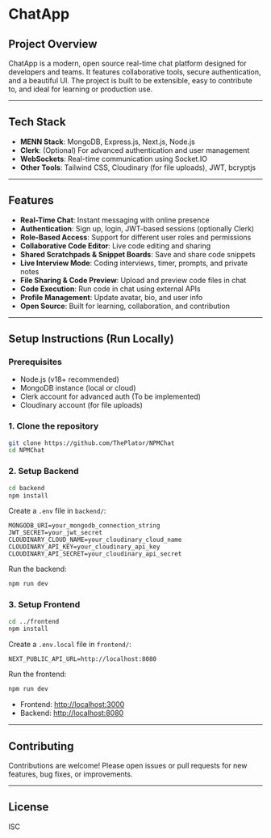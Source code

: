 # ChatApp

## Project Overview

ChatApp is a modern, open source real-time chat platform designed for developers and teams. It features collaborative tools, secure authentication, and a beautiful UI. The project is built to be extensible, easy to contribute to, and ideal for learning or production use.

---

## Tech Stack

- **MENN Stack**: MongoDB, Express.js, Next.js, Node.js
- **Clerk**: (Optional) For advanced authentication and user management
- **WebSockets**: Real-time communication using Socket.IO
- **Other Tools**: Tailwind CSS, Cloudinary (for file uploads), JWT, bcryptjs

---

## Features

- **Real-Time Chat**: Instant messaging with online presence
- **Authentication**: Sign up, login, JWT-based sessions (optionally Clerk)
- **Role-Based Access**: Support for different user roles and permissions
- **Collaborative Code Editor**: Live code editing and sharing
- **Shared Scratchpads & Snippet Boards**: Save and share code snippets
- **Live Interview Mode**: Coding interviews, timer, prompts, and private notes
- **File Sharing & Code Preview**: Upload and preview code files in chat
- **Code Execution**: Run code in chat using external APIs
- **Profile Management**: Update avatar, bio, and user info
- **Open Source**: Built for learning, collaboration, and contribution

---

## Setup Instructions (Run Locally)

### Prerequisites

- Node.js (v18+ recommended)
- MongoDB instance (local or cloud)
- Clerk account for advanced auth (To be implemented)
- Cloudinary account (for file uploads)

### 1. Clone the repository

```bash
git clone https://github.com/ThePlator/NPMChat
cd NPMChat
```

### 2. Setup Backend

```bash
cd backend
npm install
```

Create a `.env` file in `backend/`:

```
MONGODB_URI=your_mongodb_connection_string
JWT_SECRET=your_jwt_secret
CLOUDINARY_CLOUD_NAME=your_cloudinary_cloud_name
CLOUDINARY_API_KEY=your_cloudinary_api_key
CLOUDINARY_API_SECRET=your_cloudinary_api_secret
```

Run the backend:

```bash
npm run dev
```

### 3. Setup Frontend

```bash
cd ../frontend
npm install
```

Create a `.env.local` file in `frontend/`:

```
NEXT_PUBLIC_API_URL=http://localhost:8080
```

Run the frontend:

```bash
npm run dev
```

- Frontend: [http://localhost:3000](http://localhost:3000)
- Backend: [http://localhost:8080](http://localhost:8080)

---

## Contributing

Contributions are welcome! Please open issues or pull requests for new features, bug fixes, or improvements.

---

## License

ISC
